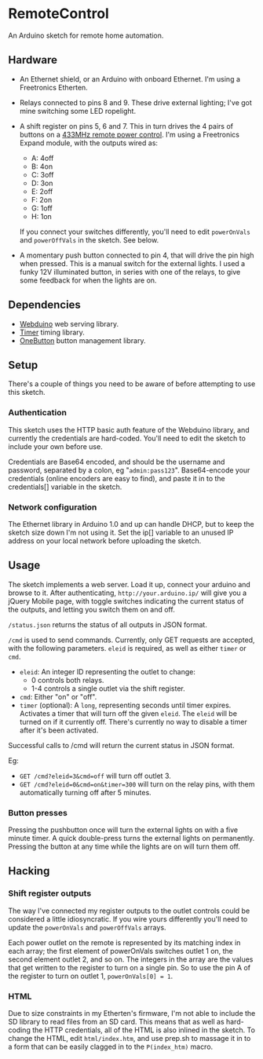# RemoteControl

An Arduino sketch for remote home automation.

## Hardware

* An Ethernet shield, or an Arduino with onboard Ethernet. I'm using
  a Freetronics Etherten.
* Relays connected to pins 8 and 9. These drive external lighting;
  I've got mine switching some LED ropelight.
* A shift register on pins 5, 6 and 7. This in turn drives the 4
  pairs of buttons on a [433MHz remote power control](http://hardy.dropbear.id.au/blog/2012/08/jackson-pt9723-remote-power-control-and-arduino).
  I'm using a Freetronics Expand module, with the outputs wired as:
  * A: 4off
  * B: 4on
  * C: 3off
  * D: 3on
  * E: 2off
  * F: 2on
  * G: 1off
  * H: 1on

  If you connect your switches differently, you'll need to edit
  `powerOnVals` and `powerOffVals` in the sketch. See below.
* A momentary push button connected to pin 4, that will drive the pin high
  when pressed. This is a manual switch for the external lights. I used
  a funky 12V illuminated button, in series with one of the relays, to
  give some feedback for when the lights are on.

## Dependencies

* [Webduino](http://github.com/sirleech/Webduino/) web serving library.
* [Timer](https://github.com/JChristensen/Timer/) timing library.
* [OneButton](http://www.mathertel.de/Arduino/OneButtonLibrary.aspx)
  button management library.

## Setup

There's a couple of things you need to be aware of before attempting to
use this sketch.

### Authentication

This sketch uses the HTTP basic auth feature of the Webduino library,
and currently the credentials are hard-coded. You'll need to edit the
sketch to include your own before use.

Credentials are Base64 encoded, and should be the username and password,
separated by a colon, eg "`admin:pass123`". Base64-encode your credentials
(online encoders are easy to find), and paste it in to the credentials[]
variable in the sketch.

### Network configuration

The Ethernet library in Arduino 1.0 and up can handle DHCP, but to
keep the sketch size down I'm not using it. Set the ip[] variable to
an unused IP address on your local network before uploading the sketch.

## Usage

The sketch implements a web server. Load it up, connect your arduino
and browse to it. After authenticating, `http://your.arduino.ip/` will
give you a jQuery Mobile page, with toggle switches indicating the
current status of the outputs, and letting you switch them on and off.

`/status.json` returns the status of all outputs in JSON format.

`/cmd` is used to send commands. Currently, only GET requests are
accepted, with the following parameters. `eleid` is required, as well
as either `timer` or `cmd`.

* `eleid`: An integer ID representing the outlet to change:
  * 0 controls both relays.
  * 1-4 controls a single outlet via the shift register.
* `cmd`: Either "on" or "off".
* `timer` (optional): A `long`, representing seconds until timer expires.
  Activates a timer that will turn off the given `eleid`. The `eleid` will
  be turned on if it currently off.
  There's currently no way to disable a timer after it's been activated.

Successful calls to /cmd will return the current status in JSON format.

Eg:
* `GET /cmd?eleid=3&cmd=off` will turn off outlet 3.
* `GET /cmd?eleid=0&cmd=on&timer=300` will turn on the relay pins, with
them automatically turning off after 5 minutes.

### Button presses

Pressing the pushbutton once will turn the external lights on with a
five minute timer. A quick double-press turns the external lights on
permanently. Pressing the button at any time while the lights are on
will turn them off.

## Hacking

### Shift register outputs

The way I've connected my register outputs to the outlet controls could
be considered a little idiosyncratic. If you wire yours differently you'll
need to update the `powerOnVals` and `powerOffVals` arrays.

Each power outlet on the remote is represented by its matching index in
each array; the first element of powerOnVals switches outlet 1 on, the
second element outlet 2, and so on. The integers in the array are the
values that get written to the register to turn on a single pin. So to
use the pin A of the register to turn on outlet 1, `powerOnVals[0] = 1`.

### HTML

Due to size constraints in my Etherten's firmware, I'm not able to
include the SD library to read files from an SD card. This means that
as well as hard-coding the HTTP credentials, all of the HTML is also
inlined in the sketch. To change the HTML, edit `html/index.htm`, and
use prep.sh to massage it in to a form that can be easily clagged in
to the `P(index_htm)` macro.
